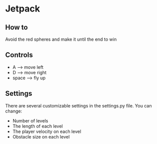 # Jetpack

## How to
Avoid the red spheres and make it until the end to win

## Controls
* A --> move left
* D --> move right
* space --> fly up

## Settings
There are several customizable settings in the settings.py file. You can change:
* Number of levels
* The length of each level
* The player velocity on each level
* Obstacle size on each level